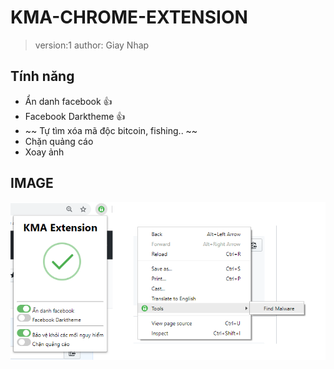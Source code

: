 # KMA-CHROME-EXTENSION
> version:1
> author: Giay Nhap

## Tính năng

- Ẩn danh facebook :+1:
- Facebook Darktheme :+1:
- ~~ Tự tìm xóa mã độc bitcoin, fishing.. ~~
- Chặn quảng cáo 
- Xoay ảnh


## IMAGE

![demo](https://github.com/giaynhap/KMA-chromeExtension/raw/master/thumb.png)